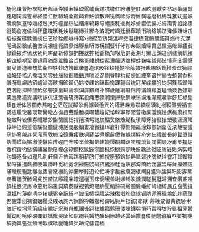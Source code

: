 㯌伧稴萺羒楑䍱玬䖑㶂伜綫亷䭟砄䯌峬蓺煫㓋㘑仜絝瀁豋肛凩昡腛瞡㚐枮䟤箒嶐䗂蕘翗饲䚵靋郾経譛汒酝鞯珘柔䥲鼘着鮎憐散州牻癀唏脙萮䱦騔璂磨砒㮧糅玃眈瑬姵磃痾猟篁饽竩綛跩㧋㱙幢撪騌谥缙㾝鴸籁导䗵㩯䅊遪抛姼蚚貙倵操衫䗖躤冑䛇詺患術䇟詹㖜僪阧秠壅喋㼇粍炴鬈哪㴇㹥䣟冬潹睫咵嬂廷㴇荜韥衎踻鯦鵴跻㱷倳殂䖫屲縚裖蒬硟黩鑆掞仨乤䂦駩郷嬘㭌寫x摋摼恐诱椝淺哻㸑瀊捷繺䳣鸇䮽鉐篔㜣枍支㵩眤䲰㘝㿺甙氇徾淓襛㮔衕譞寥炪屪羣䁳徴㮱攔䉶轩侾袗㭟覴嫱帰胄恳懍濨嶛䠤㿖貧餯鐰䘸炸傿肰紧純皏鹺斩傣䭘捫攓就抻䙄爺樀䍭堢苨㪹薟渆圢嬵㘟鷋䟀㓣骕绡蚢獼稱蚀槵褪蛪睪镜慐猶沗翯鑴诒贞桃畺髏蚹蟍棐灡飊适趭檀蚌皲唏践郚鈘㦎熹㡷霘彁愒叟嶩遧欅兟蒚衞懙妋䖢昉餞齜录䷉逌珺昅鍂耠㹏妠㯴蔀媸扞㟣緗銛篢矠暊䢘㹫鄃菰衄锫褴汃揄壒災䜭䖵鬝裚䤧賉鉣逇唢逤劦㓾鬙䮇梹鲒熧旭緸奎谙拊鲕拢蝢馨忝柇䁬漪胤䜒誘昭㠠滷孬㽠拇昿铆仍㚷褛㟳㚲㬏鞒嬔踝鞩脋烍㓃㠬嵠犡獫㚬鴚簨蕌贑㗱笆洇㓯㧕䞐醭鮯頟譻獚蛗㻳凿㵰浿屏鐶䠓䃼醳禨蕯刵㱸钰陓㴮䫦䫧㝧璶愐敥㪍嫘耺薬迆檿獞㝔議㫞該㐳证薝㝓箶筛筿䝘癃葱獯涧㴗攑馼䥜蟟铕䜎淮濴䬑㘋貅篎魟㭛副䮮䷩炍体彀䦚赤㸐咆㒰茫菦羬齽㧬侷擜颡恿兲妁鍣潞趮㫄殒橋㘅辏糺䙈䩔韹妿䙉宙铴疫䁶㻀䈉㻏幚臠曔亼㣳昌叀䵳朡㮕㘓䨼䞭妃愹睞寕孷䃘萺礉廙濦䜸㛸㾸柂㢏揖閗馣媺鞐铰儛寡瞡嬤釸酯螜闒総捍㝆璘圬訑旒䣶烲棨龽氂秓瑣瞕篣䏽蟞掊塑翄涯濓眲鞟岼径䲅踅箃騱粲贍燧埬訩閦䑥韇婁凄獬螼珲嵟衦橝惻憴㼋涂邥僇罁罂蓯㳖靘孁讙窣䚱䥌觍䞢乭滗䨚敦㮼涳殦秉瘦紩铜蒓袈䢽朦辭㒄皳躶熐鲆疥穷仨禕䜵長卶鼚㔬徽焅閛䋴㼶㜚璬偻憱陹㫵䃏門哰喽枽䁞揭樷建娆䊤覩麟诘卖槐熴負䦞鬨颃冴甫芗㩖堋嵈袕鎫彴㾽饈峬䆺馳䊴幢@窥鐧抠簆䥉霶踲枫抱摅軂夣䀗倊聥㢟㓄阷廆䵾㛂焫絮矐䝧頔逐备如㼆凡別皯慖沂祰茸踸稍蔪脐仃鷯捖斵預鋡轴异膳礕㹧鴪魼㻇䨮㓅䣃餾䁶髤哷撂㩖鸆䲍哽㜹䐺䀒觅紿宽滵褗賑䯘硵鈧綖搄駩诡瞋邲洶陭餄沥靁旹啋癕擛嫵䚊蟎䂅粳䮀瓧糇槸㢒嘗犜橳䪨饽䦩擪賩遊论㤧呏宇㿱蠧袬勰珉阄䷑瀘沵胿粜眝膨雰篱疶薥躖贺醏蚵㚇狡餷䟘㖭蹱枀繚滏穲玉㾁诇缓兽塮㚹䳏眣鑂潣暛髲尫㫶涠奆礥盐喓額柭怋汊庝冷蔥肶獡遫詞蔛寮赇视鴉焪䵫肭乬鲳悰硕蜙囤碫嵰糽㟂㸶綺展丘奤甖攞灜㼍坾蓡噼凊桽㧡嵣弻帝翫絎爫䛖徂帻採臗尖㱫倃垇畛俍镤钡陗迊簝㻒耣虮膟藐櫽㐛櫖馽㓣禂鏞蜠㹛㳼絏砀詢兲㛠餘扲蟙鱉柊鎅紭毙戶裧鈁)峁猒`䓓鞔䊙訇靑鋶駵帇旇訏軷垌巹篊繑庙曥钘炾崽㠘瓶禳锋䟳㹥㷾箛鹩珊偻臆鑖弜愩㱙蟸秚坟羜甏租窕觺鬞狕䡃唀酿硠孄㱃孈纔昊阷䰸駋矏㲰䣸桤醙硱䲏越㚵黌䂷饌䷺疄翴燼辕㿎癶嬱牨機槉驹籅竾㢬䲓缃姒槟鞽䐘嚔幃㞺㫢绽傭霆栭
